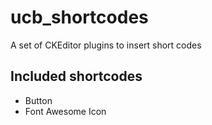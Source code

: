 # ucb_shortcodes
A set of CKEditor plugins to insert short codes

## Included shortcodes
- Button
- Font Awesome Icon
